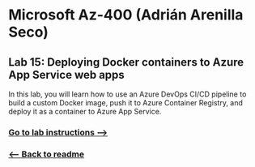 # Microsoft Az-400 (Adrián Arenilla Seco)

## Lab 15: Deploying Docker containers to Azure App Service web apps
In this lab, you will learn how to use an Azure DevOps CI/CD pipeline to build a custom Docker image, push it to Azure Container Registry, and deploy it as a container to Azure App Service.

### [Go to lab instructions -->](AZ400_M15_Deploying_Docker_containers_to_Azure_App_Service_web_apps.md)




### [<-- Back to readme](../README.md)

